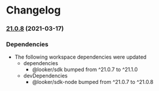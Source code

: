 # Changelog

### [21.0.8](https://www.github.com/looker-open-source/sdk-codegen/compare/wholly-sheet-v21.0.7...wholly-sheet-v21.0.8) (2021-03-17)


### Dependencies

* The following workspace dependencies were updated
  * dependencies
    * @looker/sdk bumped from ^21.0.7 to ^21.1.0
  * devDependencies
    * @looker/sdk-node bumped from ^21.0.7 to ^21.0.8
